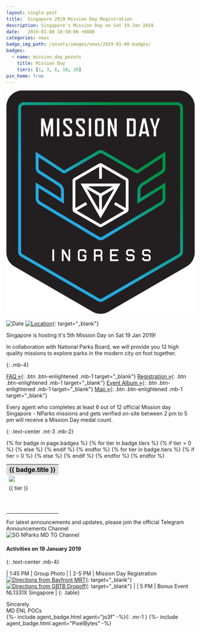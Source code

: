 ```yaml
---
layout: single-post
title:  Singapore 2019 Mission Day Registration
description: Singapore's Mission Day on Sat 19 Jan 2019
date:   2019-01-08 10:50:00 +0800
categories: news
badge_img_path: /assets/images/news/2019-01-08-badges/
badges:
  - name: mission_day_points
    title: Mission Day
    tiers: [1, 3, 6, 10, 20]
pin_home: true
---
```


<div class="row justify-content-center mb-3">
<div class="col-8 col-sm-6 col-md-4">
  <img src="/assets/images/news/mission_day2.png" class="img-responsive" />
</div>
</div>

![Date](https://img.shields.io/badge/Date-Jan%2019%2C%202019%201:45pm-orange.svg)
[![Location](https://img.shields.io/badge/Location-Gardens%20By%20The%20Bay%2C%20Colonnade-yellow.svg)](https://maps.google.com/maps?q=1.2817494,103.8651943){: target="_blank"}

Singapore is hosting it's 5th Mission Day on Sat 19 Jan 2019!

In collaboration with National Parks Board, we will provide you 12 high quality missions to explore parks in the modern city on foot together.

{: .mb-4}

[FAQ &raquo;](https://tinyurl.com/NLSGFAQ){: .btn .btn-enlightened .mb-1 target="_blank"} [ Registration &raquo;](https://events.ingress.com/MissionDay/SingaporeNparks){: .btn .btn-enlightened .mb-1 target="_blank"} [ Event Album &raquo;](https://photos.app.goo.gl/qPbMFapkJsnJkKks8){: .btn .btn-enlightened .mb-1 target="_blank"} [ Map &raquo;](https://goo.gl/FDPn4i){: .btn .btn-enlightened .mb-1 target="_blank"}

Every agent who completes at least 6 out of 12 official Mission day Singapore - NParks missions and gets verified on-site between 2 pm to 5 pm will receive a Mission Day medal count.

{: .text-center .mt-3 .mb-2}

<table class="table table-sm">
<tbody>{% for badge in page.badges %}
  <tr>
  <th colspan="5" style="font-size: 1.2em;background:#ddd;color:black;">{{ badge.title }}</th>
  </tr>
  <tr>
    {% for tier in badge.tiers %}
      {% if tier > 0 %}
        <td><img src="{{ page.badge_img_path }}{{ badge.name }}{{ forloop.index }}.png" /></td>
      {% else %}
        <td></td>
      {% endif %}
    {% endfor %}
    </tr>
    <tr>
    {% for tier in badge.tiers %}
      {% if tier > 0 %}
        <td>{{ tier }}</td>
      {% else %}
        <td></td>
      {% endif %}
    {% endfor %}
  </tr>
  <tr><td colspan="5" style="height: 50px;">&nbsp;</td></tr>
{% endfor %}
</tbody>
</table>

For latest announcements and updates, please join the official Telegram Announcements Channel<br/>
![SG NParks MD TG Channel](https://img.shields.io/badge/Telegram-mdsingapore-2CA5E0.svg?logo=telegram&logoColor=2CA5E0)




#### Activities on 19 January 2019
{: .text-center .mb-4}

| 1:45 PM | Group Photo |
| 2-5 PM | Mission Day Registration <br/>[![Directions from Bayfront MRT](https://img.shields.io/badge/Directions-from%20Bayfront%20MRT-darkcyan.svg)](https://www.google.com/maps/dir/1.2834164,103.8595616/1.2829429,103.8606747/18+Marina+Gardens+Drive,+Supertree+Grove,+Singapore+018953/@1.2824739,103.8604866,18z/data=!4m10!4m9!1m0!1m0!1m5!1m1!1s0x31da19030a47894f:0xc974a469e9c48096!2m2!1d103.8639057!2d1.2819617!3e2){: target="_blank"} [![Directions from GBTB Dropoff](https://img.shields.io/badge/Directions-from%20GBTB%20Dropoff-darkcyan.svg)](https://www.google.com/maps/dir/1.2834164,103.8595616/1.2829429,103.8606747/18+Marina+Gardens+Drive,+Supertree+Grove,+Singapore+018953/@1.2824739,103.8604866,18z/data=!4m10!4m9!1m0!1m0!1m5!1m1!1s0x31da19030a47894f:0xc974a469e9c48096!2m2!1d103.8639057!2d1.2819617!3e2){: target="_blank"} |
| 5 PM | Bonus Event NL1331X Singapore |
{: .table}




Sincerely<br/>
MD ENL POCs<br/>
{%- include agent_badge.html agent="jo3f" -%}{: .mr-1 }
{%- include agent_badge.html agent="PixelBytes" -%}
